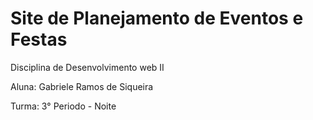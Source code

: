# Site de Planejamento de Eventos e Festas

Disciplina de Desenvolvimento web II

Aluna: Gabriele Ramos de Siqueira 

Turma: 3° Periodo - Noite 
